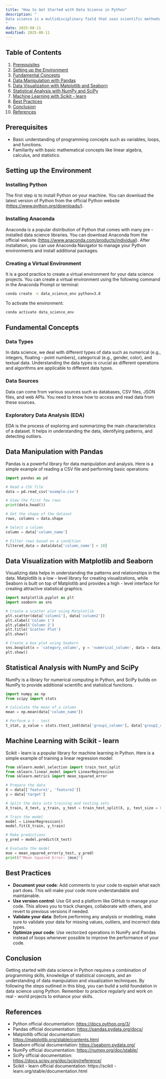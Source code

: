 ```yaml
---
title: "How to Get Started with Data Science in Python"
description: "
Data science is a multidisciplinary field that uses scientific methods, processes, algorithms, and systems to extract knowledge and insights from structured and unstructured data. Python has emerged as one of the most popular programming languages in the data science community due to its simplicity, readability, and the vast number of libraries available for data manipulation, analysis, and visualization. This blog will guide you through the essential steps to get started with data science in Python.
"
date: 2025-08-11
modified: 2025-08-11
---
```


## Table of Contents
1. [Prerequisites](#prerequisites)
2. [Setting up the Environment](#setting-up-the-environment)
3. [Fundamental Concepts](#fundamental-concepts)
4. [Data Manipulation with Pandas](#data-manipulation-with-pandas)
5. [Data Visualization with Matplotlib and Seaborn](#data-visualization-with-matplotlib-and-seaborn)
6. [Statistical Analysis with NumPy and SciPy](#statistical-analysis-with-numpy-and-scipy)
7. [Machine Learning with Scikit - learn](#machine-learning-with-scikit-learn)
8. [Best Practices](#best-practices)
9. [Conclusion](#conclusion)
10. [References](#references)

## Prerequisites
- Basic understanding of programming concepts such as variables, loops, and functions.
- Familiarity with basic mathematical concepts like linear algebra, calculus, and statistics.

## Setting up the Environment
### Installing Python
The first step is to install Python on your machine. You can download the latest version of Python from the official Python website (https://www.python.org/downloads/).

### Installing Anaconda
Anaconda is a popular distribution of Python that comes with many pre - installed data science libraries. You can download Anaconda from the official website (https://www.anaconda.com/products/individual). After installation, you can use Anaconda Navigator to manage your Python environments and install additional packages.

### Creating a Virtual Environment
It is a good practice to create a virtual environment for your data science projects. You can create a virtual environment using the following command in the Anaconda Prompt or terminal:
```bash
conda create -n data_science_env python=3.8
```
To activate the environment:
```bash
conda activate data_science_env
```

## Fundamental Concepts
### Data Types
In data science, we deal with different types of data such as numerical (e.g., integers, floating - point numbers), categorical (e.g., gender, color), and textual data. Understanding the data types is crucial as different operations and algorithms are applicable to different data types.

### Data Sources
Data can come from various sources such as databases, CSV files, JSON files, and web APIs. You need to know how to access and read data from these sources.

### Exploratory Data Analysis (EDA)
EDA is the process of exploring and summarizing the main characteristics of a dataset. It helps in understanding the data, identifying patterns, and detecting outliers.

## Data Manipulation with Pandas
Pandas is a powerful library for data manipulation and analysis. Here is a simple example of reading a CSV file and performing basic operations:
```python
import pandas as pd

# Read a CSV file
data = pd.read_csv('example.csv')

# View the first few rows
print(data.head())

# Get the shape of the dataset
rows, columns = data.shape

# Select a column
column = data['column_name']

# Filter rows based on a condition
filtered_data = data[data['column_name'] > 10]
```

## Data Visualization with Matplotlib and Seaborn
Visualizing data helps in understanding the patterns and relationships in the data. Matplotlib is a low - level library for creating visualizations, while Seaborn is built on top of Matplotlib and provides a high - level interface for creating attractive statistical graphics.

```python
import matplotlib.pyplot as plt
import seaborn as sns

# Create a scatter plot using Matplotlib
plt.scatter(data['column1'], data['column2'])
plt.xlabel('Column 1')
plt.ylabel('Column 2')
plt.title('Scatter Plot')
plt.show()

# Create a box plot using Seaborn
sns.boxplot(x = 'category_column', y = 'numerical_column', data = data)
plt.show()
```

## Statistical Analysis with NumPy and SciPy
NumPy is a library for numerical computing in Python, and SciPy builds on NumPy to provide additional scientific and statistical functions.

```python
import numpy as np
from scipy import stats

# Calculate the mean of a column
mean = np.mean(data['column_name'])

# Perform a t - test
t_stat, p_value = stats.ttest_ind(data['group1_column'], data['group2_column'])
```

## Machine Learning with Scikit - learn
Scikit - learn is a popular library for machine learning in Python. Here is a simple example of training a linear regression model:
```python
from sklearn.model_selection import train_test_split
from sklearn.linear_model import LinearRegression
from sklearn.metrics import mean_squared_error

# Prepare the data
X = data[['feature1', 'feature2']]
y = data['target']

# Split the data into training and testing sets
X_train, X_test, y_train, y_test = train_test_split(X, y, test_size = 0.2, random_state = 42)

# Train the model
model = LinearRegression()
model.fit(X_train, y_train)

# Make predictions
y_pred = model.predict(X_test)

# Evaluate the model
mse = mean_squared_error(y_test, y_pred)
print(f"Mean Squared Error: {mse}")
```

## Best Practices
- **Document your code**: Add comments to your code to explain what each part does. This will make your code more understandable and maintainable.
- **Use version control**: Use Git and a platform like GitHub to manage your code. This allows you to track changes, collaborate with others, and revert to previous versions if needed.
- **Validate your data**: Before performing any analysis or modeling, make sure to validate your data for missing values, outliers, and incorrect data types.
- **Optimize your code**: Use vectorized operations in NumPy and Pandas instead of loops whenever possible to improve the performance of your code.

## Conclusion
Getting started with data science in Python requires a combination of programming skills, knowledge of statistical concepts, and an understanding of data manipulation and visualization techniques. By following the steps outlined in this blog, you can build a solid foundation in data science using Python. Remember to practice regularly and work on real - world projects to enhance your skills.

## References
- Python official documentation: https://docs.python.org/3/
- Pandas official documentation: https://pandas.pydata.org/docs/
- Matplotlib official documentation: https://matplotlib.org/stable/contents.html
- Seaborn official documentation: https://seaborn.pydata.org/
- NumPy official documentation: https://numpy.org/doc/stable/
- SciPy official documentation: https://docs.scipy.org/doc/scipy/reference/
- Scikit - learn official documentation: https://scikit - learn.org/stable/documentation.html